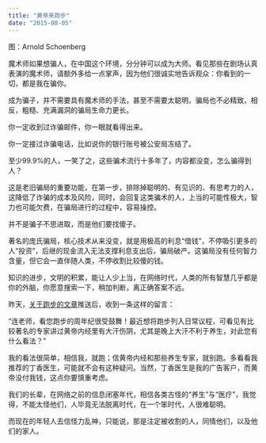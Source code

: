 ```yaml
---
title: "黄帝来跑步"
date: "2015-08-05"
---
```


图：Arnold Schoenberg

魔术师如果想骗人，在中国这个环境，分分钟可以成为大师。看见那些在剧场认真表演的魔术师，请额外多给一点掌声，因为他们很诚实地告诉观众：你看到的一切，都是我在骗你。

成为骗子，并不需要具有魔术师的手法，甚至不需要太聪明，骗局也不必精致，相反，粗糙、充满漏洞的骗局生命力更长。

你一定收到过诈骗邮件，你一眼就看得出来。

你一定接过诈骗电话，比如说你的银行账号被公安局冻结了。

至少99.9%的人，一笑了之，这些骗术流行十多年了，内容都没变，怎么骗得到人？  

这是老旧骗局的重要功能，在第一步，排除掉聪明的、有见识的、有思考力的人，这降低了诈骗的成本及风险，同时，会回复这类骗术的人，上当的可能性极大，智力也可能欠费，在骗局进行的过程中，容易操控。

并不是骗子不思进取，而是他们要找傻子。

著名的庞氏骗局，核心技术从来没变，就是用极高的利息“借钱”，不停吸引更多的人“投资”，后继的现金流入无法支撑利息支出后，骗局破产。这骗局没有任何智力含量，但它会一直伴随人类，不停收割比较傻的钱。

知识的进步，文明的积累，能让人少上当，在网络时代，人类的所有智慧几乎都是你的外脑，你愿意搜索一下，稍加判断，离正确答案不远。

昨天，[关于跑步的文章](http://mp.weixin.qq.com/s?__biz=MjM5NDU0Mjk2MQ==&mid=208772122&idx=1&sn=48b1f1c381ebaf36e7d72dbc00b106c1&scene=21#wechat_redirect)推送后，收到一条这样的留言：

“连老师，看您跑步的周年纪很受鼓舞！最近想将跑步列入日常议程，可看见有比较著名的专家讲过黄帝内经里有大汗伤阴，尤其是晚上大汗不利于养生，对此您有什么看法？”

我的看法很简单，相信我，就跑；信黄帝内经和那些养生专家，就别跑。多看看我推荐的丁香医生，可能就不会有这种疑问。当然，丁香医生是我的广告客户，而黄帝没付我钱，这点你要慎重考虑。

我们的长辈，在网络之前的信息闭塞年代，相信各类古怪的“养生”与“医疗”，我觉得，不能太怪他们，人毕竟无法脱离时代，在一个笨时代，人很难聪明。

而现在的年轻人去信怪力乱神，只能说，那是注定被收割的人，同情他们，以及他们的家人。
